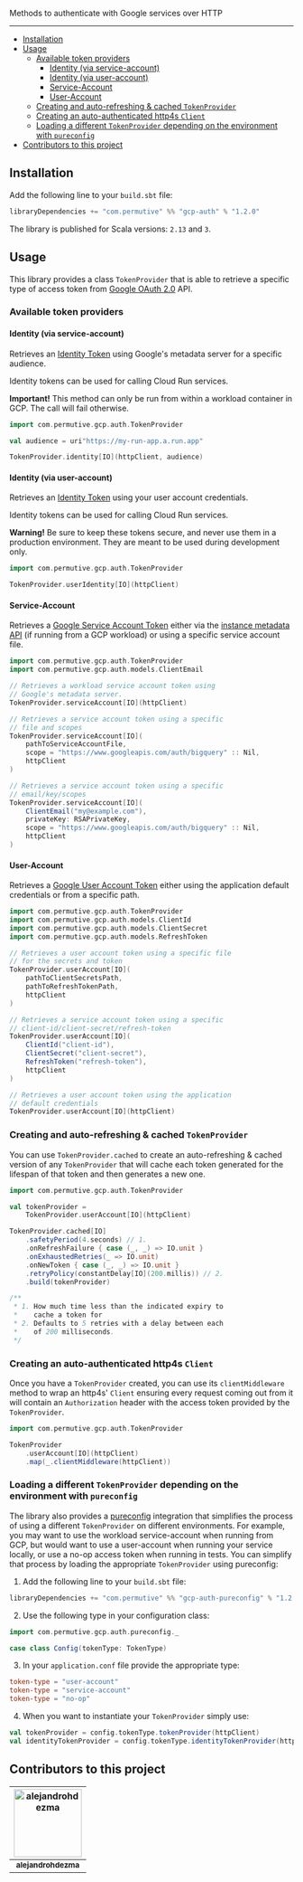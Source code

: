 Methods to authenticate with Google services over HTTP

---

- [Installation](#installation)
- [Usage](#usage)
  - [Available token providers](#available-token-providers)
    - [Identity (via service-account)](#identity-via-service-account)
    - [Identity (via user-account)](#identity-via-user-account)
    - [Service-Account](#service-account)
    - [User-Account](#user-account)
  - [Creating and auto-refreshing & cached `TokenProvider`](#creating-and-auto-refreshing--cached-tokenprovider)
  - [Creating an auto-authenticated http4s `Client`](#creating-an-auto-authenticated-http4s-client)
  - [Loading a different `TokenProvider` depending on the environment with `pureconfig`](#loading-a-different-tokenprovider-depending-on-the-environment-with-pureconfig)
- [Contributors to this project](#contributors-to-this-project)

## Installation

Add the following line to your `build.sbt` file:

```sbt
libraryDependencies += "com.permutive" %% "gcp-auth" % "1.2.0"
```

The library is published for Scala versions: `2.13` and `3`.

## Usage

This library provides a class `TokenProvider` that is able to retrieve a
specific type of access token from [Google OAuth 2.0] API.

### Available token providers


#### Identity (via service-account)

Retrieves an [Identity Token] using Google's metadata server for a specific audience.

Identity tokens can be used for calling Cloud Run services.

**Important!** This method can only be run from within a workload container in
GCP. The call will fail otherwise.

```scala
import com.permutive.gcp.auth.TokenProvider

val audience = uri"https://my-run-app.a.run.app"

TokenProvider.identity[IO](httpClient, audience)
```

#### Identity (via user-account)

Retrieves an [Identity Token] using your user account credentials.

Identity tokens can be used for calling Cloud Run services.

**Warning!** Be sure to keep these tokens secure, and never use them in a
production environment. They are meant to be used during development only.

```scala
import com.permutive.gcp.auth.TokenProvider

TokenProvider.userIdentity[IO](httpClient)
```

#### Service-Account

Retrieves a [Google Service Account Token] either via the
[instance metadata API] (if running from a GCP workload) or using a
specific service account file.

```scala
import com.permutive.gcp.auth.TokenProvider
import com.permutive.gcp.auth.models.ClientEmail

// Retrieves a workload service account token using
// Google's metadata server.
TokenProvider.serviceAccount[IO](httpClient)

// Retrieves a service account token using a specific
// file and scopes
TokenProvider.serviceAccount[IO](
    pathToServiceAccountFile,
    scope = "https://www.googleapis.com/auth/bigquery" :: Nil,
    httpClient
)

// Retrieves a service account token using a specific
// email/key/scopes
TokenProvider.serviceAccount[IO](
    ClientEmail("my@example.com"),
    privateKey: RSAPrivateKey,
    scope = "https://www.googleapis.com/auth/bigquery" :: Nil,
    httpClient
)
```

#### User-Account

Retrieves a [Google User Account Token] either using the application default
credentials or from a specific path.

```scala
import com.permutive.gcp.auth.TokenProvider
import com.permutive.gcp.auth.models.ClientId
import com.permutive.gcp.auth.models.ClientSecret
import com.permutive.gcp.auth.models.RefreshToken

// Retrieves a user account token using a specific file
// for the secrets and token
TokenProvider.userAccount[IO](
    pathToClientSecretsPath,
    pathToRefreshTokenPath, 
    httpClient
)

// Retrieves a service account token using a specific
// client-id/client-secret/refresh-token
TokenProvider.userAccount[IO](
    ClientId("client-id"),
    ClientSecret("client-secret"),
    RefreshToken("refresh-token"),
    httpClient
)

// Retrieves a user account token using the application
// default credentials
TokenProvider.userAccount[IO](httpClient)
```

### Creating and auto-refreshing & cached `TokenProvider`

You can use `TokenProvider.cached` to create an auto-refreshing & cached
version of any `TokenProvider` that will cache each token generated for
the lifespan of that token and then generates a new one.

```scala
import com.permutive.gcp.auth.TokenProvider

val tokenProvider =
    TokenProvider.userAccount[IO](httpClient)

TokenProvider.cached[IO]
    .safetyPeriod(4.seconds) // 1.
    .onRefreshFailure { case (_, _) => IO.unit }
    .onExhaustedRetries(_ => IO.unit)
    .onNewToken { case (_, _) => IO.unit }
    .retryPolicy(constantDelay[IO](200.millis)) // 2.
    .build(tokenProvider)

/**
 * 1. How much time less than the indicated expiry to
 *    cache a token for
 * 2. Defaults to 5 retries with a delay between each
 *    of 200 milliseconds.
 */
```

### Creating an auto-authenticated http4s `Client`

Once you have a `TokenProvider` created, you can use its `clientMiddleware`
method to wrap an http4s' `Client` ensuring every request coming out from it
will contain an `Authorization` header with the access token provided by the
`TokenProvider`.

```scala
import com.permutive.gcp.auth.TokenProvider

TokenProvider
    .userAccount[IO](httpClient)
    .map(_.clientMiddleware(httpClient))
```

### Loading a different `TokenProvider` depending on the environment with `pureconfig`

The library also provides a [pureconfig] integration that simplifies the process
of using a different `TokenProvider` on different environments. For example, you
may want to use the workload service-account when running from GCP, but would
want to use a user-account when running your service locally, or use a no-op
access token when running in tests. You can simplify that process by loading
the appropriate `TokenProvider` using pureconfig:

1. Add the following line to your `build.sbt` file:

```sbt
libraryDependencies += "com.permutive" %% "gcp-auth-pureconfig" % "1.2.0"
```

2. Use the following type in your configuration class:

```scala
import com.permutive.gcp.auth.pureconfig._

case class Config(tokenType: TokenType)
```

3. In your `application.conf` file provide the appropriate type:

```conf
token-type = "user-account"
token-type = "service-account"
token-type = "no-op"
```

4. When you want to instantiate your `TokenProvider` simply use:


```scala
val tokenProvider = config.tokenType.tokenProvider(httpClient)
val identityTokenProvider = config.tokenType.identityTokenProvider(httpClient, myAudience)
```

## Contributors to this project

| <a href="https://github.com/alejandrohdezma"><img alt="alejandrohdezma" src="https://avatars.githubusercontent.com/u/9027541?v=4&s=120" width="120px" /></a> |
| :--: |
| <a href="https://github.com/alejandrohdezma"><sub><b>alejandrohdezma</b></sub></a> |

[Google OAuth 2.0]: https://developers.google.com/identity/protocols/OAuth2
[`TokenProvider`]: modules/google-auth/src/main/scala/com/permutive/google/auth/TokenProvider.scala
[Google Service Account Token]: https://developers.google.com/identity/protocols/OAuth2ServiceAccount
[Google User Account Token]: https://developers.google.com/identity/protocols/OAuth2WebServer
[Identity Token]: https://cloud.google.com/run/docs/securing/service-identity#fetching_identity_and_access_tokens_using_the_metadata_server
[instance metadata API]: https://cloud.google.com/compute/docs/access/authenticate-workloads
[pureconfig]: https://pureconfig.github.io